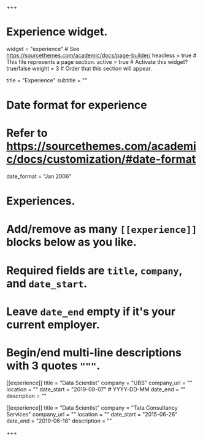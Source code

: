 +++
# Experience widget.
widget = "experience"  # See https://sourcethemes.com/academic/docs/page-builder/
headless = true  # This file represents a page section.
active = true  # Activate this widget? true/false
weight = 3  # Order that this section will appear.

title = "Experience"
subtitle = ""

# Date format for experience
#   Refer to https://sourcethemes.com/academic/docs/customization/#date-format
date_format = "Jan 2006"

# Experiences.
#   Add/remove as many `[[experience]]` blocks below as you like.
#   Required fields are `title`, `company`, and `date_start`.
#   Leave `date_end` empty if it's your current employer.
#   Begin/end multi-line descriptions with 3 quotes `"""`.
[[experience]]
  title = "Data Scientist"
  company = "UBS"
  company_url = ""
  location = ""
  date_start = "2019-09-07" # YYYY-DD-MM
  date_end = ""
  description = ""

[[experience]]
  title = "Data Scientist"
  company = "Tata Consultancy Services"
  company_url = ""
  location = ""
  date_start = "2015-06-26"
  date_end = "2019-06-18"
  description = ""

+++
